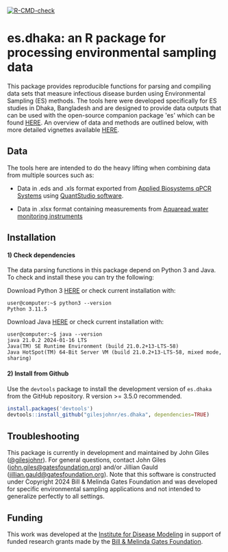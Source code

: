 <!-- badges: start -->
[![R-CMD-check](https://github.com/gilesjohnr/es.dhaka/actions/workflows/R-CMD-check.yaml/badge.svg)](https://github.com/gilesjohnr/es.dhaka/actions/workflows/R-CMD-check.yaml)
<!-- badges: end -->

# **es.dhaka**: an R package for processing environmental sampling data

This package provides reproducible functions for parsing and compiling data sets that measure infectious disease burden using Environmental Sampling (ES) methods. The tools here were developed specifically for ES studies in Dhaka, Bangladesh and are designed to provide data outputs that can be used with the open-source companion package 'es' which can be found [HERE](https://gilesjohnr.github.io/es/). An overview of data and methods are outlined below, with more detailed vignettes available [HERE]().


## Data

The tools here are intended to do the heavy lifting when combining data from multiple sources such as:

  * Data in .eds and .xls format exported from [Applied Biosystems qPCR Systems](https://www.thermofisher.com/us/en/home/life-science/pcr/real-time-pcr/real-time-pcr-instruments.html?gclid=CjwKCAiAi6uvBhADEiwAWiyRdo3P55Qq1NO8sErSvCmVGT2Cs4-5NCzYcgqYhCC6KemKTn6sw7850BoCqbkQAvD_BwE&ef_id=CjwKCAiAi6uvBhADEiwAWiyRdo3P55Qq1NO8sErSvCmVGT2Cs4-5NCzYcgqYhCC6KemKTn6sw7850BoCqbkQAvD_BwE:G:s&s_kwcid=AL!3652!3!606132911219!p!!g!!taqman%20applied%20biosystems!17574808700!139287686778&cid=gsd_pcr_sbu_r02_co_cp1491_pjt9623_gsd00000_0se_gaw_rs_lgn_&gad_source=1) using [QuantStudio software](https://www.thermofisher.com/us/en/home/global/forms/life-science/quantstudio-6-7-flex-software.html).
  
  * Data in .xlsx format containing measurements from [Aquaread water monitoring instruments](https://www.aquaread.com/)
  



## Installation

#### 1) Check dependencies
The data parsing functions in this package depend on Python 3 and Java. To check and install these you can try the following:

Download Python 3 [HERE](https://www.python.org/downloads/) or check current installation with:
```console
user@computer:~$ python3 --version
Python 3.11.5
```


Download Java [HERE](https://www.oracle.com/java/technologies/downloads/) or check current installation with:
```console
user@computer:~$ java --version
java 21.0.2 2024-01-16 LTS
Java(TM) SE Runtime Environment (build 21.0.2+13-LTS-58)
Java HotSpot(TM) 64-Bit Server VM (build 21.0.2+13-LTS-58, mixed mode, sharing)
```


#### 2) Install from Github
Use the `devtools` package to install the development version of `es.dhaka` from the GitHub repository. R version >= 3.5.0 recommended.
```r
install.packages('devtools')
devtools::install_github("gilesjohnr/es.dhaka", dependencies=TRUE)
```


## Troubleshooting
This package is currently in development and maintained by John Giles ([@gilesjohnr](https://github.com/gilesjohnr)). For general questions, contact John Giles (john.giles@gatesfoundation.org) and/or Jillian Gauld (jillian.gauld@gatesfoundation.org). Note that this software is constructed under Copyright 2024 Bill & Melinda Gates Foundation and was developed for specific environmental sampling applications and not intended to generalize perfectly to all settings.


## Funding
This work was developed at the [Institute for Disease Modeling](https://www.idmod.org/) in support of funded research grants made by the [Bill \& Melinda Gates Foundation](https://www.gatesfoundation.org/).
